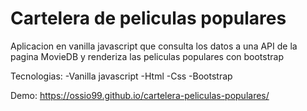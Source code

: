 # Cartelera de peliculas populares
Aplicacion en vanilla javascript que consulta los datos a una API de la pagina MovieDB y renderiza las peliculas populares con bootstrap

Tecnologias:
-Vanilla javascript
-Html
-Css
-Bootstrap

Demo:
https://ossio99.github.io/cartelera-peliculas-populares/
